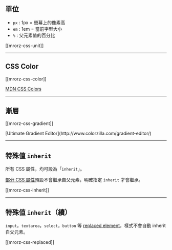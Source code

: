 單位
----

* `px` : 1px = 螢幕上的像素高
* `em` : 1em = 當前字型大小
* `%` : 父元素值的百分比

[[mrorz-css-unit]]

---

CSS Color
---------

[[mrorz-css-color]]

[MDN CSS Colors](https://developer.mozilla.org/en/CSS/color_value)

---

漸層
----

[[mrorz-css-gradient]]

<p class="fragment">[Ultimate Gradient Editor](http://www.colorzilla.com/gradient-editor/)</p>

---

特殊值 `inherit`
---------

所有 CSS 屬性，均可設為「`inherit`」。

[部分 CSS 屬性](https://developer.mozilla.org/en/CSS/inheritance)預設不會繼承自父元素，明確指定 `inherit` 才會繼承。

[[mrorz-css-inherit]]

---

特殊值 `inherit`（續）
-------------

`input`，`textarea`，`select`，`button` 等 [replaced element](https://developer.mozilla.org/en-US/docs/Web/CSS/Replaced_element)，樣式不會自動 inherit 自父元素。

[[mrorz-css-replaced]]
